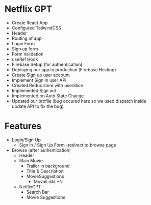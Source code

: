 # Netflix GPT
- Create React App
- Configured TailwindCSS
- Header
- Routing of app
- Login Form
- Sign up form
- Form Validation
- useRef Hook
- Firebase Setup (for authentication)
- Deploying our app to production (Firebase Hosting)
- Create Sign up user account
- Implement Sign in user API
- Created Redux store with userSlice 
- Implemented Sign out
- Implemented on Auth State Change 
- Updated our profile (bug occured here so we used dispatch inside update API to fix the bug)



# Features
- Login/Sign Up
   - Sign In / Sign Up Form
   -redirect to browse page
- Browse (after authentication)
  - Header
  - Main Movie
      - Trailer in background
      - Title & Description
      - MovieSuggestions
        - MovieLists *N 
  - NetflixGPT
    - Search Bar
    - Movie Suggestions

